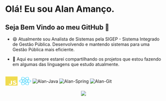 # Olá! Eu sou Alan Amanço. 

## Seja Bem Vindo ao meu GitHub 👋



- 😄 Atualmente sou Analista de Sistemas pela SIGEP - Sistema Integrado de Gestão Pública.
Desenvolvendo e mantendo sistemas para uma Gestão Pública mais eficiente.

- 🚀 Aqui eu sempre estarei compartilhando os projetos que estou fazendo em algumas das linguagens que estudo atualmente.

<div style="display: inline_block"><br>
<img align="center" alt="Alan-Js" height="30" width="40" src="https://raw.githubusercontent.com/devicons/devicon/master/icons/javascript/javascript-plain.svg">
<img align="center" alt="Alan-React" height="30" width="40" src="https://raw.githubusercontent.com/devicons/devicon/master/icons/react/react-original.svg">
<img align="center" alt="Alan-Java" height="30" width="40" src="https://cdn.jsdelivr.net/gh/devicons/devicon/icons/java/java-original.svg">
<img align="center" alt="Alan-Spring" height="30" width="40" src="https://cdn.jsdelivr.net/gh/devicons/devicon/icons/spring/spring-original.svg">
<img align="center" alt="Alan-Git" height="30" width="40" src="https://cdn.jsdelivr.net/gh/devicons/devicon/icons/git/git-original.svg">
  
<div style="display: inline_block"><br>  
<div align="center">
  <a href="https://github.com/AlanAmanco">
  <img height="170em" src="https://github-readme-stats.vercel.app/api?username=AlanAmanco&show_icons=true&theme=onedark&include_all_commits=true&count_private=true"/>
</div>
<div style="display: inline_block"><br>
    

